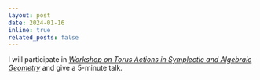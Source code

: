 ```yaml
---
layout: post
date: 2024-01-16
inline: true
related_posts: false
---
```


I will participate in *<a href= "https://ccg.ibs.re.kr/event/2024-01-15-19/">Workshop on Torus Actions in Symplectic and Algebraic Geometry</a>* and give a 5-minute talk.
